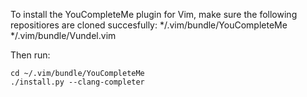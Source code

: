 
To install the YouCompleteMe plugin for Vim, make sure the following repositiores are cloned succesfully:
*/.vim/bundle/YouCompleteMe
*/.vim/bundle/Vundel.vim

Then run:
```
cd ~/.vim/bundle/YouCompleteMe
./install.py --clang-completer
```


